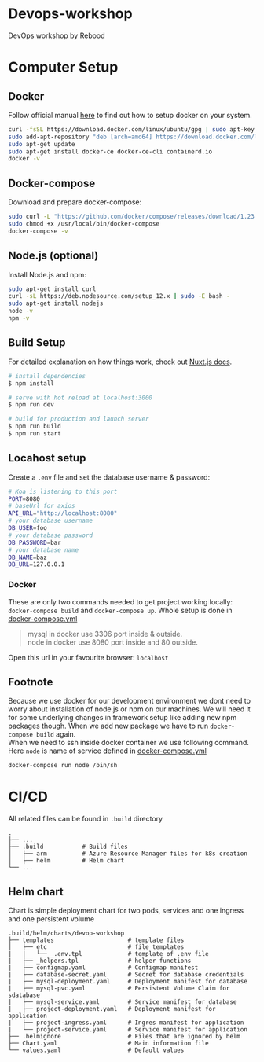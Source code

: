 # Devops-workshop

DevOps workshop by Rebood

# Computer Setup
## Docker
Follow official manual [here](https://docs.docker.com/engine/install/ubuntu/) to find out how to setup docker on your system.

```bash
curl -fsSL https://download.docker.com/linux/ubuntu/gpg | sudo apt-key add -
sudo add-apt-repository "deb [arch=amd64] https://download.docker.com/linux/ubuntu $(lsb_release -cs) stable"
sudo apt-get update
sudo apt-get install docker-ce docker-ce-cli containerd.io
docker -v
```

## Docker-compose
Download and prepare docker-compose:
```bash
sudo curl -L "https://github.com/docker/compose/releases/download/1.23.1/docker-compose-$(uname -s)-$(uname -m)" -o /usr/local/bin/docker-compose
sudo chmod +x /usr/local/bin/docker-compose
docker-compose -v
```

## Node.js (optional)
Install Node.js and npm:

```bash
sudo apt-get install curl
curl -sL https://deb.nodesource.com/setup_12.x | sudo -E bash -
sudo apt-get install nodejs
node -v
npm -v
```

## Build Setup
For detailed explanation on how things work, check out [Nuxt.js docs](https://nuxtjs.org).
```bash
# install dependencies
$ npm install

# serve with hot reload at localhost:3000
$ npm run dev

# build for production and launch server
$ npm run build
$ npm run start
```

## Locahost setup
Create a `.env` file and set the database username & password:

```bash
# Koa is listening to this port
PORT=8080
# baseUrl for axios
API_URL="http://localhost:8080"
# your database username
DB_USER=foo
# your database password
DB_PASSWORD=bar
# your database name
DB_NAME=baz
DB_URL=127.0.0.1
```

### Docker
These are only two commands needed to get project working locally: `docker-compose build` and `docker-compose up`. Whole setup is done in [docker-compose.yml](docker-compose.yml)

> mysql in docker use 3306 port inside & outside.\
> node in docker use 8080 port inside and 80 outside.

Open this url in your favourite browser: `localhost`

## Footnote
Because we use docker for our development environment we dont need to worry about installation of node.js or npm on our machines. We will need it for some underlying changes in framework setup like adding new npm packages though. When we add new package we have to run `docker-compose build` again.\
When we need to ssh inside docker container we use following command. Here `node` is name of service defined in [docker-compose.yml](docker-compose.yml)
```bash
docker-compose run node /bin/sh
```

# CI/CD
All related files can be found in `.build` directory

    .
    ├── ...
    ├── .build           # Build files
    │   ├── arm          # Azure Resource Manager files for k8s creation
    │   ├── helm         # Helm chart
    └── ...

## Helm chart
Chart is simple deployment chart for two pods, services and one ingress and one persistent volume

    .build/helm/charts/devop-workshop
    ├── templates                     # template files
    │   ├── etc                       # file templates
    |   |   └── _.env.tpl             # template of .env file
    |   ├── _helpers.tpl              # helper functions
    |   ├── configmap.yaml            # Configmap manifest
    |   ├── database-secret.yaml      # Secret for database credentials
    |   ├── mysql-deployment.yaml     # Deployment manifest for database
    |   ├── mysql-pvc.yaml            # Persistent Volume Claim for sdatabase
    |   ├── mysql-service.yaml        # Service manifest for database
    |   ├── project-deployment.yaml   # Deployment manifest for application
    |   ├── project-ingress.yaml      # Ingres manifest for application
    |   └── project-service.yaml      # Service manifest for application
    ├── .helmignore                   # Files that are ignored by helm
    ├── Chart.yaml                    # Main information file
    └── values.yaml                   # Default values
